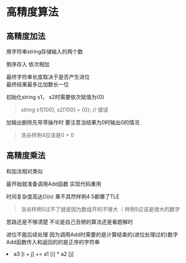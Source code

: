# 高精度算法

## 高精度加法
用字符串string存储输入的两个数  
  
倒序存入 依次相加  

最终字符串长度取决于是否产生进位  
最终结果最多比加数长一位

初始化string s1， s2时需要依次赋值为{0}  
> string s1[100], s2[100] = {0};     // 错误

加输出删除先导零操作时 要注意当结果为0时输出0的情况  
> 洛谷样例4应该是0 + 0


      
## 高精度乘法
和加法相对类似  
  
最开始就准备调用Add函数 实现代码重用    

时间复杂度高达O(n)  果不其然样例4 5都爆了TLE  
> 洛谷样例5过不了就是因为数组开的不够大（ 样例5应该是很大的数字 

思路还是不够清楚 不论是自己丑陋的算法还是看题解时  
    
进位不能后续处理 因为调用Add时需要的是计算结束的(进位处理过的)数字  
Add函数传入和返回的的是正序的字符串   

  <li> a3 [i + j] += a1 [i] * a2 [j] </li>

